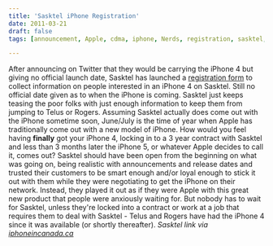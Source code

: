 ```yaml
---
title: 'Sasktel iPhone Registration'
date: 2011-03-21
draft: false
tags: [announcement, Apple, cdma, iphone, Nerds, registration, sasktel, Technology]

---
```


After announcing on Twitter that they would be carrying the iPhone 4 but giving no official launch date, Sasktel has launched a [registration form](http://www.sasktel.com/forms/iphone-registration.html) to collect information on people interested in an iPhone 4 on Sasktel. Still no official date given as to when the iPhone is coming. Sasktel just keeps teasing the poor folks with just enough information to keep them from jumping to Telus or Rogers. Assuming Sasktel actually does come out with the iPhone sometime soon, June/July is the time of year when Apple has traditionally come out with a new model of iPhone. How would you feel having **finally** got your iPhone 4, locking in to a 3 year contract with Sasktel and less than 3 months later the iPhone 5, or whatever Apple decides to call it, comes out? Sasktel should have been open from the beginning on what was going on, being realistic with announcements and release dates and trusted their customers to be smart enough and/or loyal enough to stick it out with them while they were negotiating to get the iPhone on their network. Instead, they played it out as if they were Apple with this great new product that people were anxiously waiting for. But nobody has to wait for Sasktel, unless they're locked into a contract or work at a job that requires them to deal with Sasktel - Telus and Rogers have had the iPhone 4 since it was available (or shortly thereafter). _Sasktel link via [iphoneincanada.ca](http://www.iphoneincanada.ca/iphone4/sasktel-posts-iphone-4-information-registration-form/)_